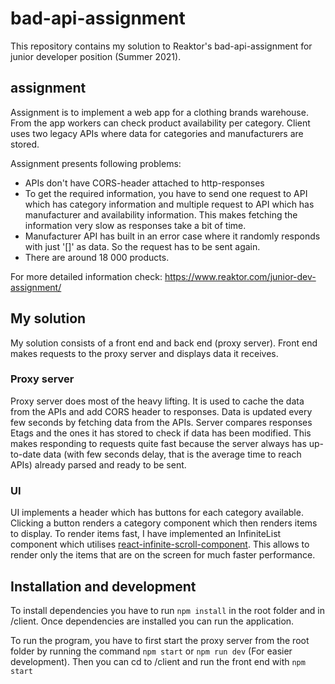 # bad-api-assignment

This repository contains my solution to Reaktor's bad-api-assignment for junior developer position (Summer 2021).

## assignment

Assignment is to implement a web app for a clothing brands warehouse. From the app workers can check product availability per category. Client uses two legacy APIs where data for categories and manufacturers are stored.

Assignment presents following problems:
- APIs don't have CORS-header attached to http-responses
- To get the required information, you have to send one request to API which has category information and multiple request to API which has manufacturer and         availability information. This makes fetching the information very slow as responses take a bit of time.
- Manufacturer API has built in an error case where it randomly responds with just '[]' as data. So the request has to be sent again.
- There are around 18 000 products.

For more detailed information check: https://www.reaktor.com/junior-dev-assignment/

## My solution

My solution consists of a front end and back end (proxy server). Front end makes requests to the proxy server and displays data it receives.

### Proxy server

Proxy server does most of the heavy lifting. It is used to cache the data from the APIs and add CORS header to responses. Data is updated every few seconds by fetching data from the APIs. Server compares responses Etags and the ones it has stored to check if data has been modified. This makes responding to requests quite fast because the server always has up-to-date data (with few seconds delay, that is the average time to reach APIs) already parsed and ready to be sent.

### UI

UI implements a header which has buttons for each category available. Clicking a button renders a category component which then renders items to display. To render items fast, I have implemented an InfiniteList component which utilises [react-infinite-scroll-component](https://www.npmjs.com/package/react-infinite-scroll-component "react-infinite-scroll-component"). This allows to render only the items that are on the screen for much faster performance.

## Installation and development

To install dependencies you have to run ``npm install`` in the root folder and in /client. Once dependencies are installed you can run the application.

To run the program, you have to first start the proxy server from the root folder by running the command ``npm start`` or ``npm run dev`` (For easier development). Then you can cd to /client and run the front end with ``npm start``

